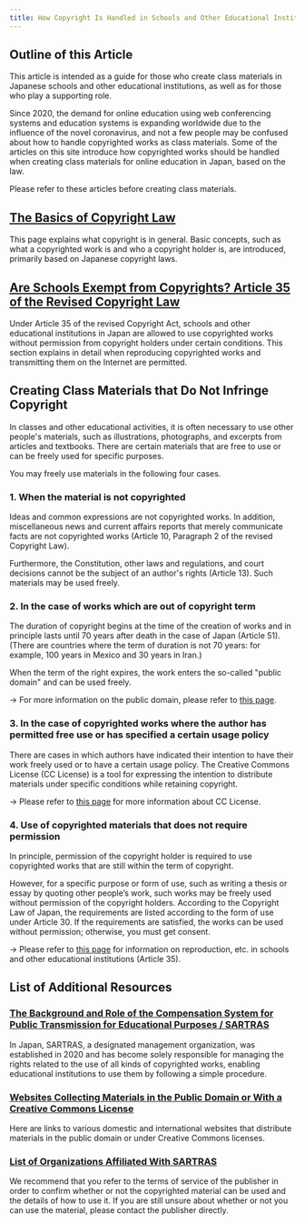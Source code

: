 ```yaml
---
title: How Copyright Is Handled in Schools and Other Educational Institutions
---
```


## Outline of this Article

This article is intended as a guide for those who create class materials in Japanese schools and other educational institutions, as well as for those who play a supporting role.

Since 2020, the demand for online education using web conferencing systems and education systems is expanding worldwide due to the influence of the novel coronavirus, and not a few people may be confused about how to handle copyrighted works as class materials. Some of the articles on this site introduce how copyrighted works should be handled when creating class materials for online education in Japan, based on the law.

Please refer to these articles before creating class materials.

## [The Basics of Copyright Law](basic/)

This page explains what copyright is in general. Basic concepts, such as what a copyrighted work is and who a copyright holder is, are introduced, primarily based on Japanese copyright laws.

## [Are Schools Exempt from Copyrights? Article 35 of the Revised Copyright Law](article35-and-educational-institutions/)

Under Article 35 of the revised Copyright Act, schools and other educational institutions in Japan are allowed to use copyrighted works without permission from copyright holders under certain conditions. This section explains in detail when reproducing copyrighted works and transmitting them on the Internet are permitted.

## Creating Class Materials that Do Not Infringe Copyright

In classes and other educational activities, it is often necessary to use other people's materials, such as illustrations, photographs, and excerpts from articles and textbooks. There are certain materials that are free to use or can be freely used for specific purposes.

You may freely use materials in the following four cases.

### 1. When the material is not copyrighted

Ideas and common expressions are not copyrighted works. In addition, miscellaneous news and current affairs reports that merely communicate facts are not copyrighted works (Article 10, Paragraph 2 of the revised Copyright Law).

Furthermore, the Constitution, other laws and regulations, and court decisions cannot be the subject of an author's rights (Article 13). Such materials may be used freely.

### 2. In the case of works which are out of copyright term

The duration of copyright begins at the time of the creation of works and in principle lasts until 70 years after death in the case of Japan (Article 51). (There are countries where the term of duration is not 70 years: for example, 100 years in Mexico and 30 years in Iran.)

When the term of the right expires, the work enters the so-called "public domain" and can be used freely.

→ For more information on the public domain, please refer to [this page](public-domain-creative-commons-license/).

### 3. In the case of copyrighted works where the author has permitted free use or has specified a certain usage policy

There are cases in which authors have indicated their intention to have their work freely used or to have a certain usage policy. The Creative Commons License (CC License) is a tool for expressing the intention to distribute materials under specific conditions while retaining copyright.

→ Please refer to [this page](public-domain-creative-commons-license/) for more information about CC License.

### 4. Use of copyrighted materials that does not require permission

In principle, permission of the copyright holder is required to use copyrighted works that are still within the term of copyright.

However, for a specific purpose or form of use, such as writing a thesis or essay by quoting other people’s work, such works may be freely used without permission of the copyright holders. According to the Copyright Law of Japan, the requirements are listed according to the form of use under Article 30. If the requirements are satisfied, the works can be used without permission; otherwise, you must get consent.

→ Please refer to [this page](educational-use-examples/) for information on reproduction, etc. in schools and other educational institutions (Article 35).

## List of Additional Resources

### [The Background and Role of the Compensation System for Public Transmission for Educational Purposes / SARTRAS](sartras/)

In Japan, SARTRAS, a designated management organization, was established in 2020 and has become solely responsible for managing the rights related to the use of all kinds of copyrighted works, enabling educational institutions to use them by following a simple procedure.

### [Websites Collecting Materials in the Public Domain or With a Creative Commons License](copyright-free-resources/)

Here are links to various domestic and international websites that distribute materials in the public domain or under Creative Commons licenses.

### [List of Organizations Affiliated With SARTRAS](sartras-member-organizations/)

We recommend that you refer to the terms of service of the publisher in order to confirm whether or not the copyrighted material can be used and the details of how to use it. If you are still unsure about whether or not you can use the material, please contact the publisher directly.
